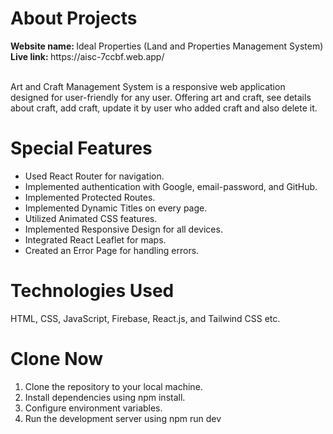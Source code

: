 

<h1>About Projects</h1>
<b> Website name: </b> Ideal Properties (Land and Properties Management System) </br>
<b>Live link: </b> https://aisc-7ccbf.web.app/ </br>
</br>

<p>Art and Craft Management System is a responsive web application designed for user-friendly for any user. Offering art and craft, see details about craft, add craft, update it by user who added craft and also delete it.</p>

<h1>Special Features</h1>
<ul>
    <li>Used React Router for navigation.</li>
    <li>Implemented authentication with Google, email-password, and GitHub.</li>
    <li>Implemented Protected Routes.</li>
    <li>Implemented Dynamic Titles on every page.</li>
    <li>Utilized Animated CSS features.</li>
    <li>Implemented Responsive Design for all devices.</li>
    <li>Integrated React Leaflet for maps.</li>
    <li>Created an Error Page for handling errors.</li>

</ul>

<h1>Technologies Used</h1>
    HTML, CSS, JavaScript, Firebase, React.js, and Tailwind CSS etc. </br>

<h1>Clone Now</h1>
<ol>
    <li>Clone the repository to your local machine.</li>
    <li>Install dependencies using npm install.</li>
    <li>Configure environment variables.</li>
    <li>Run the development server using npm run dev</li>
</ol>




